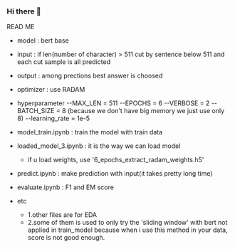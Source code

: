 ### Hi there 👋
READ ME

- model : bert base
- input : if len(number of character) > 511 cut by sentence below 511 and each cut sample is all predicted
- output : among prections best answer is choosed
- optimizer : use RADAM
- hyperparameter 
  --MAX_LEN = 511 
  --EPOCHS = 6 
  --VERBOSE = 2 
  --BATCH_SIZE = 8 (because we don't have big memory we just use only 8) 
  --learning_rate = 1e-5 



- model_train.ipynb : train the model with train data
- loaded_model_3.ipynb : it is the way we can load model
  - if u load weights, use '6_epochs_extract_radam_weights.h5'
- predict.ipynb : make prediction with input(it takes pretty long time)
- evaluate.ipynb : F1 and EM score
- etc
  - 1.other files are for EDA
  - 2.some of them is used to only try the 'sliding window' with bert not applied in train_model because when i use this method in your data, score is not good enough.

